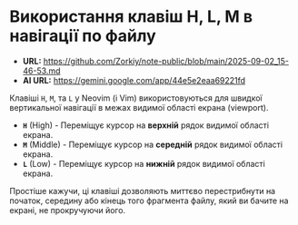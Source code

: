 # Використання клавіш H, L, M в навігації по файлу

* **URL:** https://github.com/Zorkiy/note-public/blob/main/2025-09-02_15-46-53.md
* **AI URL:** https://gemini.google.com/app/44e5e2eaa69221fd

Клавіші `H`, `M`, та `L` у Neovim (і Vim) використовуються для швидкої вертикальної навігації в межах видимої області екрана (viewport).

* **`H`** (High) - Переміщує курсор на **верхній** рядок видимої області екрана.
* **`M`** (Middle) - Переміщує курсор на **середній** рядок видимої області екрана.
* **`L`** (Low) - Переміщує курсор на **нижній** рядок видимої області екрана.

Простіше кажучи, ці клавіші дозволяють миттєво перестрибнути на початок, середину або кінець того фрагмента файлу, який ви бачите на екрані, не прокручуючи його.

